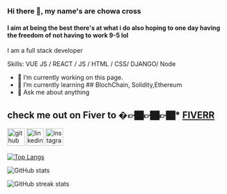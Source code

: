 ### Hi there 👋, my name's are  chowa cross
#### I aim at being the best there's at what i do also hoping to one day having the freedom of not having to work 9-5 lol

I am a full stack developer

Skills: VUE JS / REACT / JS / HTML / CSS/ DJANGO/ Node

- 🔭 I’m currently working on this page. 
- 🌱 I’m currently learning ## BlochChain, Solidity,Ethereum 
- 💬 Ask me about anything 
 ## check me out on Fiver to �👉🏿👉🏿👉🏿* [FIVERR](https://www.fiverr.com/chowacross848)



[<img src='https://cdn.jsdelivr.net/npm/simple-icons@3.0.1/icons/github.svg' alt='github' height='40'>](https://github.com/cforcross)  [<img src='https://cdn.jsdelivr.net/npm/simple-icons@3.0.1/icons/linkedin.svg' alt='linkedin' height='40'>](https://www.linkedin.com/in/chowacross/)  [<img src='https://cdn.jsdelivr.net/npm/simple-icons@3.0.1/icons/instagram.svg' alt='instagram' height='40'>](https://www.instagram.com/chowathegod/) 

[![Top Langs](https://github-readme-stats.vercel.app/api/top-langs/?username=cforcross)](https://github.com/anuraghazra/github-readme-stats)

![GitHub stats](https://github-readme-stats.vercel.app/api?username=cforcross&show_icons=true&count_private=true)  

![GitHub streak stats](https://github-readme-streak-stats.herokuapp.com/?user=cforcross)  



